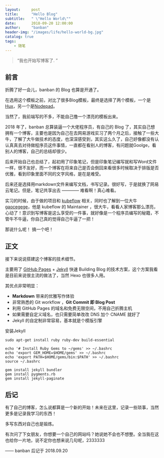 ```yaml
---
layout:     post
title:      "Hello Blog"
subtitle:   " \"Hello World\""
date:       2018-09-20 12:00:00
author:     "banban"
header-img: "/images/life/hello-world-bg.jpg"
catalog: true
tags:
    - 随笔
---
```


> “我也开始写博客了. ”


## 前言

折腾了好一会儿，banban 的 Blog 也算是开通了。

在选用这个模板之前，对比了很多Blog模板，最终是选择了两个模板，一个是[Hux](https://github.com/Huxpro/huxpro.github.io)，另一个是[Nodepad](https://github.com/hmfaysal/Notepad)。

当然了，我前端写的不多，不能自己撸一个漂亮的模板出来。


2018 年了，banban 总算装逼一个大佬程序员，有自己的 Blog 了，其实自己想拥有一个博客，主要也是因为自己在去网易游戏实习了两个月之后，接触了一些大牛，了解了大牛做技术的态度，也深深感受到，其实这么久了，自己好像都没有认认真真去对待做程序员这件事情，一直都在看别人的博客，有问题就Goolge，看别人的博客，自己的总结却很少。

后来开始自己也总结了，起初用了印象笔记，但是印象笔记编写就和写Word文件一样，很不友好，而一个博客在将来自己是否会倒回来看很多时候取决于排版是否优雅，看到印象里面不同的文字风格，是在是难受。

后来还是选择用markdown文件来编写文档，书写记录。很好写，于是就换了网易云笔记。但是，笔记共享出去 ———— 难看啊！真心难看。

实习的时候，由于做的项目和 [kubeflow](https://github.com/kubeflow) 相关，同时也了解到一位大牛 [gaocegege](http://gaocegege.com/Blog/)，他是 kubeflow 的 Maintainer ，很大牛，看看人家博客那么漂亮，心动了！意识到写博客是这么享受的一件事，就好像是一个程序员编写的秘籍，不管牛不牛逼，你自己真的觉得自己牛逼了一把！

那说什么呢！ 搞一个吧！


## 正文

接下来说说搭建这个博客的技术细节。  

主要用了 [GitHub Pages](https://pages.github.com/) + [Jekyll](http://jekyllrb.com/) 快速 Building Blog 的技术方案，这个方案我看是目前来说很主流的做法了，当然 Hexo 也很多人用。

其优点非常明显：

* **Markdown** 带来的优雅写作体验
* 非常熟悉的 Git workflow ，**Git Commit 即 Blog Post**
* 利用 GitHub Pages 的域名和免费无限空间，不用自己折腾主机
* 如果需要自定义域名，也只需要简单改改 DNS 加个 CNAME 就好了 
* Jekyll 的自定制非常容易，基本就是个模版引擎


安装Jekyll

```
sudo apt-get install ruby ruby-dev build-essential

echo '# Install Ruby Gems to ~/gems' >> ~/.bashrc
echo 'export GEM_HOME=$HOME/gems' >> ~/.bashrc
echo 'export PATH=$HOME/gems/bin:$PATH' >> ~/.bashrc
source ~/.bashrc

gem install jekyll bundler
gem install pygments.rb
gem install jekyll-paginate
```


## 后记

有了自己的博客，怎么说都算是一个新的开始！未来在这里，记录一些琐事，当然更多是记录我学习的东西！

多写东西对自己也是锻炼。

有次问了下女朋友，你想要一个自己的网站吗？她说她不会也不想整。全当我在这也给你一片地，说不定你也想来说几句呢，2333333

—— banban 后记于 2018.09.20


